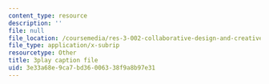 ```yaml
---
content_type: resource
description: ''
file: null
file_location: /coursemedia/res-3-002-collaborative-design-and-creative-expression-with-arduino-microcontrollers-january-iap-2017/3e33a68e9ca7bd36006338f9a8b97e31_0RtBiJ_FTag.srt
file_type: application/x-subrip
resourcetype: Other
title: 3play caption file
uid: 3e33a68e-9ca7-bd36-0063-38f9a8b97e31
---
```

